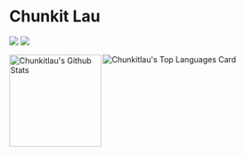 # Chunkit Lau

[![](https://img.shields.io/badge/-Chunkit%20Lau's%20Homepage-blue?logo=internetexplorer&style=flat-square)](https://chunkitlau.github.io/)
[![](https://img.shields.io/badge/-contact%40chunkitlau.xyz-blue?logo=microsoftoutlook&style=flat-square)](mailto:contact@chunkitlau.xyz)

<img align="left" height="165" src="https://github-readme-stats.vercel.app/api?username=chunkitlau&show_icons=true&locale=en" alt="Chunkitlau's Github Stats" />

<img align="center" src="https://github-readme-stats.vercel.app/api/top-langs?username=chunkitlau&show_icons=true&locale=en&layout=compact" alt="Chunkitlau's Top Languages Card" />
